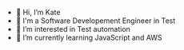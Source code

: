 - 👋 Hi, I’m Kate
- 💞️ I'm a Software Developement Engineer in Test
- 👀 I’m interested in Test automation 
- 🌱 I’m currently learning JavaScript and AWS

<!---
KateSimakina/KateSimakina is a ✨ special ✨ repository because its `README.md` (this file) appears on your GitHub profile.
You can click the Preview link to take a look at your changes.
--->